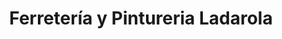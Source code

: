 ---
title: "Ferretería y Pintureria Ladarola"
url: /martinez/ferreteria-y-pintureria-ladarola/
shop: Eisenwaren
---